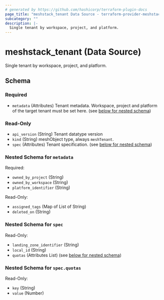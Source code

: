 ```yaml
---
# generated by https://github.com/hashicorp/terraform-plugin-docs
page_title: "meshstack_tenant Data Source - terraform-provider-meshstack"
subcategory: ""
description: |-
  Single tenant by workspace, project, and platform.
---
```


# meshstack_tenant (Data Source)

Single tenant by workspace, project, and platform.



<!-- schema generated by tfplugindocs -->
## Schema

### Required

- `metadata` (Attributes) Tenant metadata. Workspace, project and platform of the target tenant must be set here. (see [below for nested schema](#nestedatt--metadata))

### Read-Only

- `api_version` (String) Tenant datatype version
- `kind` (String) meshObject type, always `meshTenant`.
- `spec` (Attributes) Tenant specification. (see [below for nested schema](#nestedatt--spec))

<a id="nestedatt--metadata"></a>
### Nested Schema for `metadata`

Required:

- `owned_by_project` (String)
- `owned_by_workspace` (String)
- `platform_identifier` (String)

Read-Only:

- `assigned_tags` (Map of List of String)
- `deleted_on` (String)


<a id="nestedatt--spec"></a>
### Nested Schema for `spec`

Read-Only:

- `landing_zone_identifier` (String)
- `local_id` (String)
- `quotas` (Attributes List) (see [below for nested schema](#nestedatt--spec--quotas))

<a id="nestedatt--spec--quotas"></a>
### Nested Schema for `spec.quotas`

Read-Only:

- `key` (String)
- `value` (Number)
